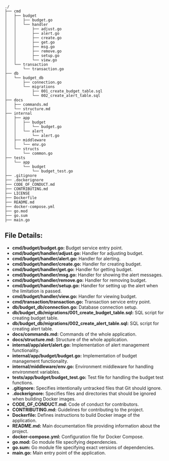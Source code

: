     ./
    ├── cmd
    │   ├── budget
    │   │   ├── budget.go
    │   │   └── handler
    │   │       ├── adjust.go
    │   │       ├── alert.go
    │   │       ├── create.go
    │   │       ├── get.go
    │   │       ├── msg.go
    │   │       ├── remove.go
    │   │       ├── setup.go     
    │   │       └── view.go
    │   └── transaction
    │       └── transaction.go
    ├── db
    │   └── budget_db
    │       ├── connection.go
    │       └── migrations
    │           ├── 001_create_budget_table.sql
    │           └── 002_create_alert_table.sql
    ├── docs
    │   ├── commands.md
    │   └── structure.md
    ├── internal
    │   ├── app
    │   │   ├── budget
    │   │   │   └── budget.go
    │   │   └── alert
    │   │       └── alert.go
    │   ├── middleware
    │   │   └── env.go
    │   └── structs
    │       └── common.go
    ├── tests
    │   └── app
    │       └── budget
    │           └── budget_test.go
    ├── .gitignore
    ├── .dockerignore
    ├── CODE_OF_CONDUCT.md
    ├── CONTRIBUTING.md
    ├── LICENSE
    ├── Dockerfile
    ├── README.md
    ├── docker-compose.yml
    ├── go.mod
    ├── go.sum
    ├── main.go

## **File Details:**

- **cmd/budget/budget.go:** Budget service entry point.
- **cmd/budget/handler/adjust.go:** Handler for adjusting budget.
- **cmd/budget/handler/alert.go:** Handler for alerting.
- **cmd/budget/handler/create.go:** Handler for creating budget.
- **cmd/budget/handler/get.go:** Handler for getting budget.
- **cmd/budget/handler/msg.go:** Handler for showing the alert messages.
- **cmd/budget/handler/remove.go:** Handler for removing budget.
- **cmd/budget/handler/setup.go:** Handler for setting up the alert when the limitation is passed.
- **cmd/budget/handler/view.go:** Handler for viewing budget.
- **cmd/transaction/transaction.go:** Transaction service entry point.
- **db/budget_db/connection.go:** Database connection setup.
- **db/budget_db/migrations/001_create_budget_table.sql:** SQL script for creating budget table.
- **db/budget_db/migrations/002_create_alert_table.sql:** SQL script for creating alert table.
- **docs/commands.md:** Commands of the whole application.
- **docs/structure.md:** Structure of the whole application.
- **internal/app/alert/alert.go:** Implementation of alert management functionality.
- **internal/app/budget/budget.go:** Implementation of budget management functionality.
- **internal/middleware/env.go:** Environment middleware for handling environment variables.
- **tests/app/budget/budget_test.go:** Test file for handling the budget test functions.
- **.gitignore:** Specifies intentionally untracked files that Git should ignore.
- **.dockerignore:** Specifies files and directories that should be ignored when building Docker images.
- **CODE_OF_CONDUCT.md:** Code of conduct for contributors.
- **CONTRIBUTING.md:** Guidelines for contributing to the project.
- **Dockerfile:** Defines instructions to build Docker image of the application.
- **README.md:** Main documentation file providing information about the project.
- **docker-compose.yml:** Configuration file for Docker Compose.
- **go.mod:** Go module file specifying dependencies.
- **go.sum:** Go module file specifying exact versions of dependencies.
- **main.go:** Main entry point of the application.